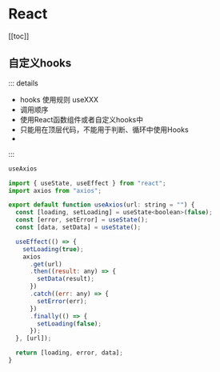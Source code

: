 # React


[[toc]]


## 自定义hooks

::: details
- hooks 使用规则  useXXX
- 调用顺序
- 使用React函数组件或者自定义hooks中
- 只能用在顶层代码，不能用于判断、循环中使用Hooks
- 
:::
```jsx
useAxios

import { useState, useEffect } from "react";
import axios from "axios";

export default function useAxios(url: string = "") {
  const [loading, setLoading] = useState<boolean>(false);
  const [error, setError] = useState();
  const [data, setData] = useState();

  useEffect(() => {
    setLoading(true);
    axios
      .get(url)
      .then((result: any) => {
        setData(result);
      })
      .catch((err: any) => {
        setError(err);
      })
      .finally(() => {
        setLoading(false);
      });
  }, [url]);

  return [loading, error, data];
}

```